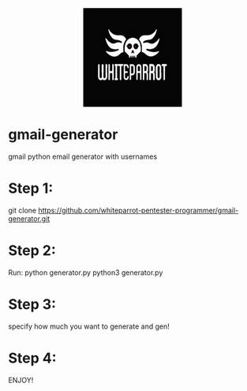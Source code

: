 <center>
  <img src="logo.png"  width="200" height="200" style="text-align:center;
 display:block;"/>
</center>

# gmail-generator
gmail python email generator with usernames

# Step 1: 

git clone https://github.com/whiteparrot-pentester-programmer/gmail-generator.git

# Step 2: 

Run: python generator.py 
     python3 generator.py 

# Step 3: 

specify how much you want to generate and gen!

# Step 4: 

ENJOY!
